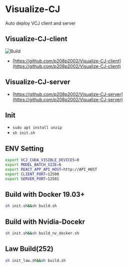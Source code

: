 # Visualize-CJ
Auto deploy VCJ client and server
## Visualize-CJ-client
![Build](https://github.com/p208p2002/Visualize-CJ-client/workflows/Build/badge.svg?branch=master)
- [https://github.com/p208p2002/Visualize-CJ-client](https://github.com/p208p2002/Visualize-CJ-client)
## Visualize-CJ-server
- [https://github.com/p208p2002/Visualize-CJ-server](https://github.com/p208p2002/Visualize-CJ-server)
## Init
- `sudo apt install unzip`
- `sh init.sh`

## ENV Setting
```sh
export VCJ_CUDA_VISIBLE_DEVICES=0
export MODEL_BATCH_SIZE=6
export REACT_APP_API_HOST=http://API_HOST
export CLIENT_PORT=12500
export SERVER_PORT=12501
```

## Build with Docker 19.03+
```sh
sh init.sh&&sh build.sh
```

## Build with Nvidia-Docekr
``` sh
sh init.sh&&sh build_nv_docker.sh
```

## Law Build(252)
``` sh
sh init_law.sh&&sh build.sh
```
